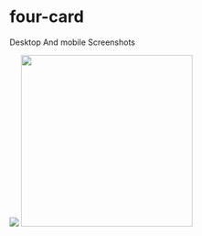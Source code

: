 # four-card
Desktop And mobile Screenshots

<img src="https://user-images.githubusercontent.com/125374974/224487472-fcbc456b-eb2f-4937-9d9d-b1ebfcc558db.png">
<img src="https://user-images.githubusercontent.com/125374974/224487471-493fe41f-877e-4907-9ab6-0885b7e8e9b7.png" width="300px">

